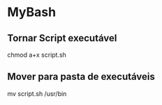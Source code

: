 # MyBash

## Tornar Script executável
chmod a+x script.sh

## Mover para pasta de executáveis
mv script.sh /usr/bin
